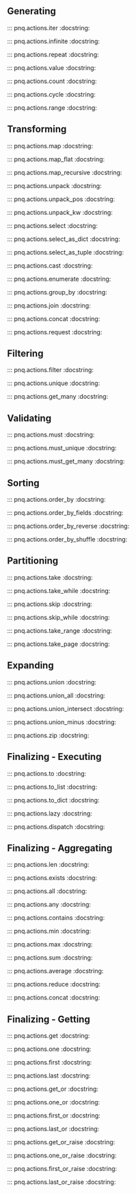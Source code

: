 ## Generating

::: pnq.actions.iter
    :docstring:

::: pnq.actions.infinite
    :docstring:

::: pnq.actions.repeat
    :docstring:

::: pnq.actions.value
    :docstring:

::: pnq.actions.count
    :docstring:

::: pnq.actions.cycle
    :docstring:

::: pnq.actions.range
    :docstring:

## Transforming

::: pnq.actions.map
    :docstring:

::: pnq.actions.map_flat
    :docstring:

::: pnq.actions.map_recursive
    :docstring:

::: pnq.actions.unpack
    :docstring:

::: pnq.actions.unpack_pos
    :docstring:

::: pnq.actions.unpack_kw
    :docstring:

::: pnq.actions.select
    :docstring:

::: pnq.actions.select_as_dict
    :docstring:

::: pnq.actions.select_as_tuple
    :docstring:

<!-- ::: pnq.actions.select_item
    :docstring:

::: pnq.actions.select_attr
    :docstring:

::: pnq.actions.select_items
    :docstring:

::: pnq.actions.select_attrs
    :docstring: -->

::: pnq.actions.cast
    :docstring:

::: pnq.actions.enumerate
    :docstring:

::: pnq.actions.group_by
    :docstring:

::: pnq.actions.join
    :docstring:

::: pnq.actions.concat
    :docstring:

::: pnq.actions.request
    :docstring:

## Filtering

::: pnq.actions.filter
    :docstring:

::: pnq.actions.unique
    :docstring:

::: pnq.actions.get_many
    :docstring:

## Validating

::: pnq.actions.must
    :docstring:

::: pnq.actions.must_unique
    :docstring:

::: pnq.actions.must_get_many
    :docstring:

## Sorting

::: pnq.actions.order_by
    :docstring:

::: pnq.actions.order_by_fields
    :docstring:

::: pnq.actions.order_by_reverse
    :docstring:

::: pnq.actions.order_by_shuffle
    :docstring:

## Partitioning

::: pnq.actions.take
    :docstring:

::: pnq.actions.take_while
    :docstring:

::: pnq.actions.skip
    :docstring:

::: pnq.actions.skip_while
    :docstring:

::: pnq.actions.take_range
    :docstring:

::: pnq.actions.take_page
    :docstring:

## Expanding

::: pnq.actions.union
    :docstring:

::: pnq.actions.union_all
    :docstring:

::: pnq.actions.union_intersect
    :docstring:

::: pnq.actions.union_minus
    :docstring:

::: pnq.actions.zip
    :docstring:

## Finalizing - Executing

::: pnq.actions.to
    :docstring:

::: pnq.actions.to_list
    :docstring:

::: pnq.actions.to_dict
    :docstring:

::: pnq.actions.lazy
    :docstring:

::: pnq.actions.dispatch
    :docstring:

## Finalizing - Aggregating

::: pnq.actions.len
    :docstring:

::: pnq.actions.exists
    :docstring:

::: pnq.actions.all
    :docstring:

::: pnq.actions.any
    :docstring:

::: pnq.actions.contains
    :docstring:

::: pnq.actions.min
    :docstring:

::: pnq.actions.max
    :docstring:

::: pnq.actions.sum
    :docstring:

::: pnq.actions.average
    :docstring:

::: pnq.actions.reduce
    :docstring:

::: pnq.actions.concat
    :docstring:

## Finalizing - Getting

::: pnq.actions.get
    :docstring:

::: pnq.actions.one
    :docstring:

::: pnq.actions.first
    :docstring:

::: pnq.actions.last
    :docstring:

::: pnq.actions.get_or
    :docstring:

::: pnq.actions.one_or
    :docstring:

::: pnq.actions.first_or
    :docstring:

::: pnq.actions.last_or
    :docstring:

::: pnq.actions.get_or_raise
    :docstring:

::: pnq.actions.one_or_raise
    :docstring:

::: pnq.actions.first_or_raise
    :docstring:

::: pnq.actions.last_or_raise
    :docstring: